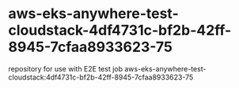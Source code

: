 # aws-eks-anywhere-test-cloudstack-4df4731c-bf2b-42ff-8945-7cfaa8933623-75
repository for use with E2E test job aws-eks-anywhere-test-cloudstack:4df4731c-bf2b-42ff-8945-7cfaa8933623-75
